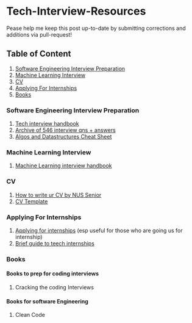 # Tech-Interview-Resources
Pease help me keep this post up-to-date by submitting corrections and additions via pull-request!

## Table of Content
1. [Software Engineering Interview Preparation](#Software-Engineering-Interview-Preparation)
2. [Machine Learning Interview](#Machine-Learning-Interview)
3. [CV](#CV)
4. [Applying For Internships](#Applying-For-Internships)
5. [Books](#Books)


### Software Engineering Interview Preparation
1. [Tech interview handbook](https://github.com/yangshun/tech-interview-handbook)
1. [Archive of 546 interview qns + answers](https://docs.google.com/document/d/1lFJf29WrO05OhNNuVYfHQPmO_k556F6gmi3qiWx8qZY/edit)
1. [Algos and Datastructures Cheat Sheet](https://github.com/SuyashLakhotia/TechInterview)

### Machine Learning Interview
1. [Machine Learning interview handbook](https://github.com/chiphuyen/ml-interviews-book)

### CV
1. [How to write ur CV by NUS Senior](https://luyangkenneth.github.io/evolution-of-resumes/)
1. [CV Template](https://www.overleaf.com/latex/templates/deedy-cv/bjryvfsjdyxz)


### Applying For Internships
1. [Applying for internships](https://ymichael.github.io/projectintern/) (esp useful for those who are going us for internship)
2. [Brief guide to teech internships](http://alexeymk.com/a-brief-guide-to-tech-internships/)


### Books
#### Books to prep for coding interviews
1. Cracking the coding Interviews

#### Books for software Engineering
1. Clean Code



